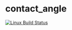 # contact_angle
[![Linux Build Status](https://travis-ci.org/tcmoore3/contact_angle.svg?branch=master)](https://travis-ci.org/tcmoore3/contact_angle)
